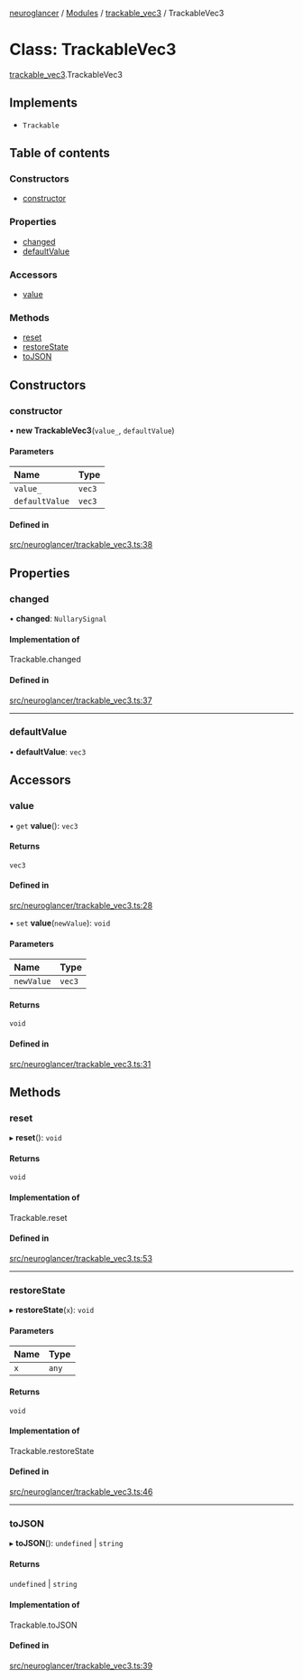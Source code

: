 [neuroglancer](../README.md) / [Modules](../modules.md) / [trackable\_vec3](../modules/trackable_vec3.md) / TrackableVec3

# Class: TrackableVec3

[trackable_vec3](../modules/trackable_vec3.md).TrackableVec3

## Implements

- `Trackable`

## Table of contents

### Constructors

- [constructor](trackable_vec3.TrackableVec3.md#constructor)

### Properties

- [changed](trackable_vec3.TrackableVec3.md#changed)
- [defaultValue](trackable_vec3.TrackableVec3.md#defaultvalue)

### Accessors

- [value](trackable_vec3.TrackableVec3.md#value)

### Methods

- [reset](trackable_vec3.TrackableVec3.md#reset)
- [restoreState](trackable_vec3.TrackableVec3.md#restorestate)
- [toJSON](trackable_vec3.TrackableVec3.md#tojson)

## Constructors

### constructor

• **new TrackableVec3**(`value_`, `defaultValue`)

#### Parameters

| Name | Type |
| :------ | :------ |
| `value_` | `vec3` |
| `defaultValue` | `vec3` |

#### Defined in

[src/neuroglancer/trackable_vec3.ts:38](https://github.com/ActiveBrainAtlas2/neuroglancer/blob/285e65d7/src/neuroglancer/trackable_vec3.ts#L38)

## Properties

### changed

• **changed**: `NullarySignal`

#### Implementation of

Trackable.changed

#### Defined in

[src/neuroglancer/trackable_vec3.ts:37](https://github.com/ActiveBrainAtlas2/neuroglancer/blob/285e65d7/src/neuroglancer/trackable_vec3.ts#L37)

___

### defaultValue

• **defaultValue**: `vec3`

## Accessors

### value

• `get` **value**(): `vec3`

#### Returns

`vec3`

#### Defined in

[src/neuroglancer/trackable_vec3.ts:28](https://github.com/ActiveBrainAtlas2/neuroglancer/blob/285e65d7/src/neuroglancer/trackable_vec3.ts#L28)

• `set` **value**(`newValue`): `void`

#### Parameters

| Name | Type |
| :------ | :------ |
| `newValue` | `vec3` |

#### Returns

`void`

#### Defined in

[src/neuroglancer/trackable_vec3.ts:31](https://github.com/ActiveBrainAtlas2/neuroglancer/blob/285e65d7/src/neuroglancer/trackable_vec3.ts#L31)

## Methods

### reset

▸ **reset**(): `void`

#### Returns

`void`

#### Implementation of

Trackable.reset

#### Defined in

[src/neuroglancer/trackable_vec3.ts:53](https://github.com/ActiveBrainAtlas2/neuroglancer/blob/285e65d7/src/neuroglancer/trackable_vec3.ts#L53)

___

### restoreState

▸ **restoreState**(`x`): `void`

#### Parameters

| Name | Type |
| :------ | :------ |
| `x` | `any` |

#### Returns

`void`

#### Implementation of

Trackable.restoreState

#### Defined in

[src/neuroglancer/trackable_vec3.ts:46](https://github.com/ActiveBrainAtlas2/neuroglancer/blob/285e65d7/src/neuroglancer/trackable_vec3.ts#L46)

___

### toJSON

▸ **toJSON**(): `undefined` \| `string`

#### Returns

`undefined` \| `string`

#### Implementation of

Trackable.toJSON

#### Defined in

[src/neuroglancer/trackable_vec3.ts:39](https://github.com/ActiveBrainAtlas2/neuroglancer/blob/285e65d7/src/neuroglancer/trackable_vec3.ts#L39)
